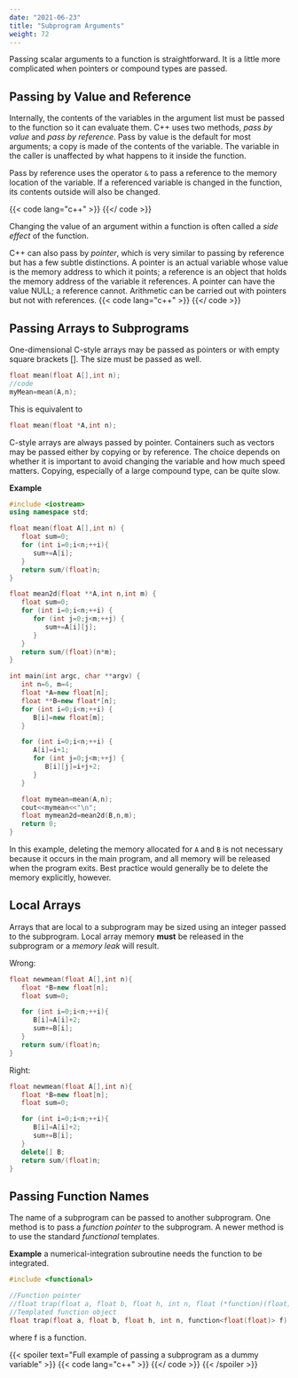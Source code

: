```yaml
---
date: "2021-06-23"
title: "Subprogram Arguments"
weight: 72
---
```


Passing scalar arguments to a function is straightforward.  It is a little more complicated when pointers or compound types are passed.

## Passing by Value and Reference

Internally, the contents of the variables in the argument list must be passed to the function so it can evaluate them.  C++ uses two methods, _pass by value_ and _pass by reference_.  Pass by value is the default for most arguments; a copy is made of the contents of the variable.  The variable in the caller is unaffected by what happens to it inside the function.

Pass by reference uses the operator `&` to pass a reference to the memory location of the variable.  If a referenced variable is changed in the function, its contents outside will also be changed.

{{< code lang="c++" >}}
[](code/subroutine.cxx)
{{</ code >}}

Changing the value of an argument within a function is often called a _side effect_ of the function.

C++ can also pass by _pointer_, which is very similar to passing by reference but has a few subtle distinctions.  A pointer is an actual variable whose value is the memory address to which it points; a reference is an object that holds the memory address of the variable it references.  A pointer can have the value NULL; a reference cannot.  Arithmetic can be carried out with pointers but not with references.
{{< code lang="c++" >}}
[](code/pointer_pass.cxx)
{{</ code >}}

## Passing Arrays to Subprograms

One-dimensional C-style arrays may be passed as pointers or with empty square brackets [].  The size must be passed as well.
```c++
float mean(float A[],int n);
//code
myMean=mean(A,n);
```
This is equivalent to
```c++
float mean(float *A,int n);
```
C-style arrays are always passed by pointer.
Containers such as vectors may be passed either by copying or by reference.
The choice depends on whether it is important to avoid changing the variable and how much speed matters.  Copying, especially of a large compound type, can be quite slow.

**Example**
```c++
#include <iostream>
using namespace std;

float mean(float A[],int n) {
   float sum=0;
   for (int i=0;i<n;++i){
      sum+=A[i];
   }
   return sum/(float)n;
}

float mean2d(float **A,int n,int m) {
   float sum=0;
   for (int i=0;i<n;++i) {
      for (int j=0;j<m;++j) {
         sum+=A[i][j];
      }
   }
   return sum/(float)(n*m);
}

int main(int argc, char **argv) {
   int n=6, m=4;
   float *A=new float[n];
   float **B=new float*[n];
   for (int i=0;i<n;++i) {
      B[i]=new float[m];
   }

   for (int i=0;i<n;++i) {
      A[i]=i+1;
      for (int j=0;j<m;++j) {
         B[i][j]=i+j+2;
      }
   }

   float mymean=mean(A,n);
   cout<<mymean<<"\n";
   float mymean2d=mean2d(B,n,m);
   return 0;
}
```
In this example, deleting the memory allocated for `A` and `B` is not necessary because it occurs in the main program, and all memory will be released when the program exits.  Best practice would generally be to delete the memory explicitly, however.

## Local Arrays

Arrays that are local to a subprogram may be sized using an integer passed to the subprogram.
Local array memory __must__ be released in the subprogram or a _memory leak_ will result.

Wrong:
```c++
float newmean(float A[],int n){
   float *B=new float[n];
   float sum=0;

   for (int i=0;i<n;++i){
      B[i]=A[i]+2;
      sum+=B[i];
   }
   return sum/(float)n;
}
```
Right:
```c++
float newmean(float A[],int n){
   float *B=new float[n];
   float sum=0;

   for (int i=0;i<n;++i){
      B[i]=A[i]+2;
      sum+=B[i];
   }
   delete[] B;
   return sum/(float)n;
}
```

## Passing Function Names

The name of a subprogram can be passed to another subprogram.  One method is to pass a _function pointer_ to the subprogram.  A newer method is to use the standard _functional_ templates.  

**Example**
a numerical-integration subroutine needs the function to be integrated.
```c++
#include <functional>

//Function pointer
//float trap(float a, float b, float h, int n, float (*function)(float)) {
//Templated function object
float trap(float a, float b, float h, int n, function<float(float)> f) {
```
where f is a function.

{{< spoiler text="Full example of passing a subprogram as a dummy variable" >}}
{{< code lang="c++" >}}
[](code/trap.cxx)
{{</ code >}}
{{< /spoiler >}}


